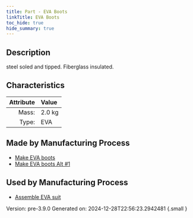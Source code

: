 ```yaml
---
title: Part - EVA Boots
linkTitle: EVA Boots
toc_hide: true
hide_summary: true
---
```


## Description
steel soled and tipped.  Fiberglass insulated.

## Characteristics

| Attribute      | Value |
|--------:|:------|
|Mass:|2.0 kg|
|Type:|EVA|

## Made by Manufacturing Process

- [Make EVA boots](/docs/definitions/process/make-eva-boots)
- [Make EVA boots Alt #1](/docs/definitions/process/make-eva-boots-alt--1)

## Used by Manufacturing Process

- [Assemble EVA suit](/docs/definitions/process/assemble-eva-suit)


Version: pre-3.9.0 Generated on: 2024-12-28T22:56:23.2942481
{.small }

